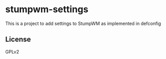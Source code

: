 # stumpwm-settings

This is a project to add settings to StumpWM as implemented in defconfig

## License

GPLv2

